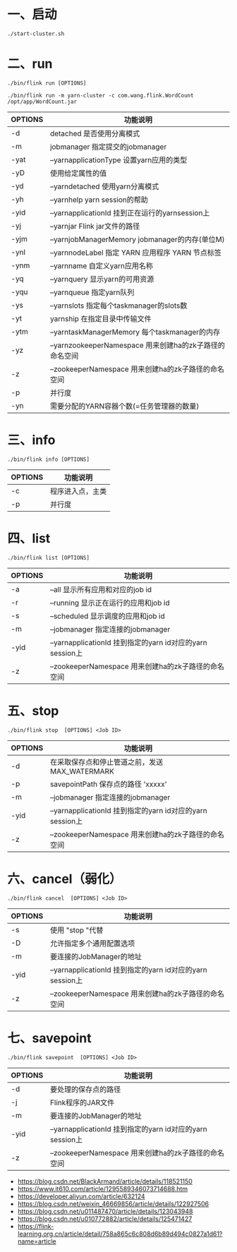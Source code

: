 # 一、启动
```
./start-cluster.sh
```

# 二、run
```
./bin/flink run [OPTIONS]
 
./bin/flink run -m yarn-cluster -c com.wang.flink.WordCount /opt/app/WordCount.jar
```

| OPTIONS | 功能说明 |
|---------|----------|
| -d | detached 是否使用分离模式 |
| -m | jobmanager 指定提交的jobmanager |
| -yat | –yarnapplicationType 设置yarn应用的类型 |
| -yD | 使用给定属性的值 |
| -yd | –yarndetached 使用yarn分离模式 |
| -yh | –yarnhelp yarn session的帮助 |
| -yid | –yarnapplicationId 挂到正在运行的yarnsession上 |
| -yj | –yarnjar Flink jar文件的路径 |
| -yjm | –yarnjobManagerMemory jobmanager的内存(单位M) |
| -ynl | –yarnnodeLabel 指定 YARN 应用程序 YARN 节点标签 |
| -ynm | –yarnname 自定义yarn应用名称 |
| -yq | –yarnquery 显示yarn的可用资源 |
| -yqu | –yarnqueue 指定yarn队列 |
| -ys | –yarnslots 指定每个taskmanager的slots数 |
| -yt | yarnship 在指定目录中传输文件 |
| -ytm | –yarntaskManagerMemory 每个taskmanager的内存 |
| -yz | –yarnzookeeperNamespace 用来创建ha的zk子路径的命名空间 |
| -z | –zookeeperNamespace 用来创建ha的zk子路径的命名空间 |
| -p | 并行度 |
| -yn | 需要分配的YARN容器个数(=任务管理器的数量) |

# 三、info
```
./bin/flink info [OPTIONS]
```

| OPTIONS | 功能说明 |
|---------|----------|
| -c | 程序进入点，主类 |
| -p | 并行度 |

# 四、list
```
./bin/flink list [OPTIONS]
```

| OPTIONS | 功能说明 |
|---------|----------|
| -a | –all 显示所有应用和对应的job id |
| -r | –running 显示正在运行的应用和job id |
| -s | –scheduled 显示调度的应用和job id |
| -m | –jobmanager 指定连接的jobmanager |
| -yid | –yarnapplicationId 挂到指定的yarn id对应的yarn session上 |
| -z | –zookeeperNamespace 用来创建ha的zk子路径的命名空间 |

# 五、stop
```
./bin/flink stop  [OPTIONS] <Job ID>
```

| OPTIONS | 功能说明 |
|---------|----------|
| -d | 在采取保存点和停止管道之前，发送MAX_WATERMARK |
| -p | savepointPath 保存点的路径 'xxxxx' |
| -m | –jobmanager 指定连接的jobmanager |
| -yid | –yarnapplicationId 挂到指定的yarn id对应的yarn session上 |
| -z | –zookeeperNamespace 用来创建ha的zk子路径的命名空间 |

# 六、cancel（弱化）
```
./bin/flink cancel  [OPTIONS] <Job ID>
```

| OPTIONS | 功能说明 |
|---------|----------|
| -s | 使用 "stop "代替 |
| -D | 允许指定多个通用配置选项 |
| -m | 要连接的JobManager的地址 |
| -yid | –yarnapplicationId 挂到指定的yarn id对应的yarn session上 |
| -z | –zookeeperNamespace 用来创建ha的zk子路径的命名空间 |

# 七、savepoint
```
./bin/flink savepoint  [OPTIONS] <Job ID>
```

| OPTIONS | 功能说明 |
|---------|----------|
| -d | 要处理的保存点的路径 |
| -j | Flink程序的JAR文件 |
| -m | 要连接的JobManager的地址 |
| -yid | –yarnapplicationId 挂到指定的yarn id对应的yarn session上 |
| -z | –zookeeperNamespace 用来创建ha的zk子路径的命名空间 |


- https://blog.csdn.net/BlackArmand/article/details/118521150
- https://www.it610.com/article/1295589346073714688.htm
- https://developer.aliyun.com/article/632124
- https://blog.csdn.net/weixin_46669856/article/details/122927506
- https://blog.csdn.net/u011487470/article/details/123043948
- https://blog.csdn.net/u010772882/article/details/125471427
- https://flink-learning.org.cn/article/detail/758a865c6c808d6b89d494c0827a1d61?name=article

